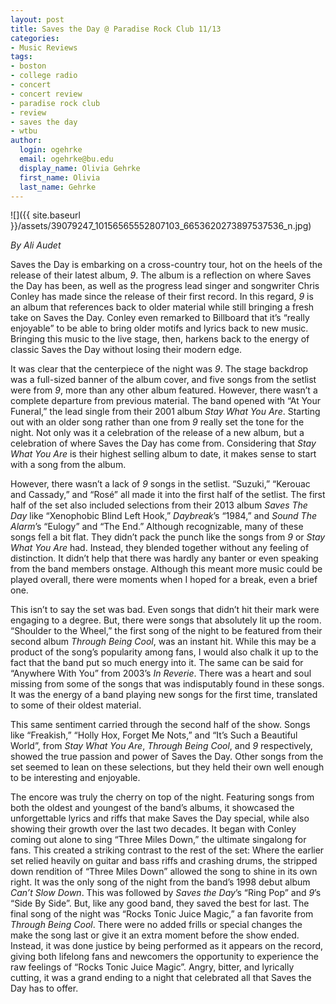 ```yaml
---
layout: post
title: Saves the Day @ Paradise Rock Club 11/13
categories:
- Music Reviews
tags:
- boston
- college radio
- concert
- concert review
- paradise rock club
- review
- saves the day
- wtbu
author:
  login: ogehrke
  email: ogehrke@bu.edu
  display_name: Olivia Gehrke
  first_name: Olivia
  last_name: Gehrke
---
```

![]({{ site.baseurl }}/assets/39079247_10156565552807103_6653620273897537536_n.jpg)

_By Ali Audet_

Saves the Day is embarking on a cross-country tour, hot on the heels of the release of their latest album, _9_. The album is a reflection on where Saves the Day has been, as well as the progress lead singer and songwriter Chris Conley has made since the release of their first record. In this regard, _9_ is an album that references back to older material while still bringing a fresh take on Saves the Day. Conley even remarked to Billboard that it’s “really enjoyable” to be able to bring older motifs and lyrics back to new music. Bringing this music to the live stage, then, harkens back to the energy of classic Saves the Day without losing their modern edge.

It was clear that the centerpiece of the night was _9_. The stage backdrop was a full-sized banner of the album cover, and five songs from the setlist were from _9_, more than any other album featured. However, there wasn’t a complete departure from previous material. The band opened with “At Your Funeral,” the lead single from their 2001 album _Stay What You Are_. Starting out with an older song rather than one from _9_ really set the tone for the night. Not only was it a celebration of the release of a new album, but a celebration of where Saves the Day has come from. Considering that _Stay What You Are_ is their highest selling album to date, it makes sense to start with a song from the album.

However, there wasn’t a lack of _9_ songs in the setlist. “Suzuki,” “Kerouac and Cassady,” and “Rosé” all made it into the first half of the setlist. The first half of the set also included selections from their 2013 album _Saves The Day_ like “Xenophobic Blind Left Hook,” _Daybreak_’s “1984,” and _Sound The Alarm_’s “Eulogy” and “The End.” Although recognizable, many of these songs fell a bit flat. They didn’t pack the punch like the songs from _9_ or _Stay What You Are_ had. Instead, they blended together without any feeling of distinction. It didn’t help that there was hardly any banter or even speaking from the band members onstage. Although this meant more music could be played overall, there were moments when I hoped for a break, even a brief one.

This isn’t to say the set was bad. Even songs that didn’t hit their mark were engaging to a degree. But, there were songs that absolutely lit up the room. “Shoulder to the Wheel,” the first song of the night to be featured from their second album _Through Being Cool_, was an instant hit. While this may be a product of the song’s popularity among fans, I would also chalk it up to the fact that the band put so much energy into it. The same can be said for “Anywhere With You” from 2003’s _In Reverie_. There was a heart and soul missing from some of the songs that was indisputably found in these songs. It was the energy of a band playing new songs for the first time, translated to some of their oldest material.

This same sentiment carried through the second half of the show. Songs like “Freakish,” “Holly Hox, Forget Me Nots,” and “It’s Such a Beautiful World”, from _Stay What You Are_, _Through Being Cool_, and _9_ respectively, showed the true passion and power of Saves the Day. Other songs from the set seemed to lean on these selections, but they held their own well enough to be interesting and enjoyable.

The encore was truly the cherry on top of the night. Featuring songs from both the oldest and youngest of the band’s albums, it showcased the unforgettable lyrics and riffs that make Saves the Day special, while also showing their growth over the last two decades. It began with Conley coming out alone to sing “Three Miles Down,” the ultimate singalong for fans. This created a striking contrast to the rest of the set: Where the earlier set relied heavily on guitar and bass riffs and crashing drums, the stripped down rendition of “Three Miles Down” allowed the song to shine in its own right. It was the only song of the night from the band’s 1998 debut album _Can’t Slow Down_. This was followed by _Saves the Day_’s “Ring Pop” and _9_’s “Side By Side”. But, like any good band, they saved the best for last. The final song of the night was “Rocks Tonic Juice Magic,” a fan favorite from _Through Being Cool_. There were no added frills or special changes the make the song last or give it an extra moment before the show ended. Instead, it was done justice by being performed as it appears on the record, giving both lifelong fans and newcomers the opportunity to experience the raw feelings of “Rocks Tonic Juice Magic”. Angry, bitter, and lyrically cutting, it was a grand ending to a night that celebrated all that Saves the Day has to offer.